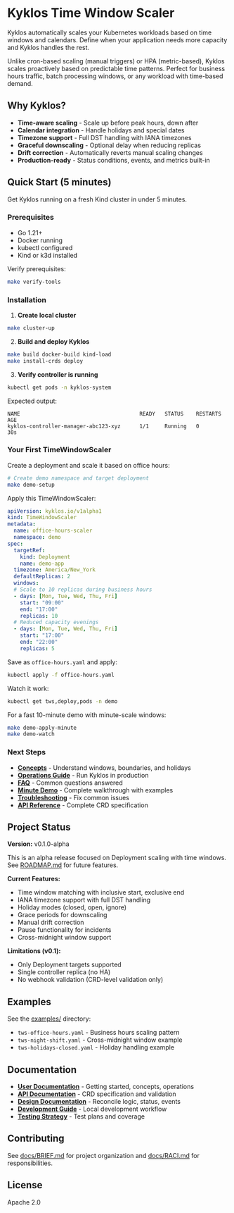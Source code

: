 # Kyklos Time Window Scaler

Kyklos automatically scales your Kubernetes workloads based on time windows and calendars. Define when your application needs more capacity and Kyklos handles the rest.

Unlike cron-based scaling (manual triggers) or HPA (metric-based), Kyklos scales proactively based on predictable time patterns. Perfect for business hours traffic, batch processing windows, or any workload with time-based demand.

## Why Kyklos?

- **Time-aware scaling** - Scale up before peak hours, down after
- **Calendar integration** - Handle holidays and special dates
- **Timezone support** - Full DST handling with IANA timezones
- **Graceful downscaling** - Optional delay when reducing replicas
- **Drift correction** - Automatically reverts manual scaling changes
- **Production-ready** - Status conditions, events, and metrics built-in

## Quick Start (5 minutes)

Get Kyklos running on a fresh Kind cluster in under 5 minutes.

### Prerequisites

- Go 1.21+
- Docker running
- kubectl configured
- Kind or k3d installed

Verify prerequisites:
```bash
make verify-tools
```

### Installation

1. **Create local cluster**
```bash
make cluster-up
```

2. **Build and deploy Kyklos**
```bash
make build docker-build kind-load
make install-crds deploy
```

3. **Verify controller is running**
```bash
kubectl get pods -n kyklos-system
```

Expected output:
```
NAME                                      READY   STATUS    RESTARTS   AGE
kyklos-controller-manager-abc123-xyz      1/1     Running   0          30s
```

### Your First TimeWindowScaler

Create a deployment and scale it based on office hours:

```bash
# Create demo namespace and target deployment
make demo-setup
```

Apply this TimeWindowScaler:

```yaml
apiVersion: kyklos.io/v1alpha1
kind: TimeWindowScaler
metadata:
  name: office-hours-scaler
  namespace: demo
spec:
  targetRef:
    kind: Deployment
    name: demo-app
  timezone: America/New_York
  defaultReplicas: 2
  windows:
  # Scale to 10 replicas during business hours
  - days: [Mon, Tue, Wed, Thu, Fri]
    start: "09:00"
    end: "17:00"
    replicas: 10
  # Reduced capacity evenings
  - days: [Mon, Tue, Wed, Thu, Fri]
    start: "17:00"
    end: "22:00"
    replicas: 5
```

Save as `office-hours.yaml` and apply:
```bash
kubectl apply -f office-hours.yaml
```

Watch it work:
```bash
kubectl get tws,deploy,pods -n demo
```

For a fast 10-minute demo with minute-scale windows:
```bash
make demo-apply-minute
make demo-watch
```

### Next Steps

- **[Concepts](docs/user/CONCEPTS.md)** - Understand windows, boundaries, and holidays
- **[Operations Guide](docs/user/OPERATIONS.md)** - Run Kyklos in production
- **[FAQ](docs/user/FAQ.md)** - Common questions answered
- **[Minute Demo](docs/user/MINUTE-DEMO.md)** - Complete walkthrough with examples
- **[Troubleshooting](docs/user/TROUBLESHOOTING.md)** - Fix common issues
- **[API Reference](docs/api/CRD-SPEC.md)** - Complete CRD specification

## Project Status

**Version:** v0.1.0-alpha

This is an alpha release focused on Deployment scaling with time windows. See [ROADMAP.md](docs/ROADMAP.md) for future features.

**Current Features:**
- Time window matching with inclusive start, exclusive end
- IANA timezone support with full DST handling
- Holiday modes (closed, open, ignore)
- Grace periods for downscaling
- Manual drift correction
- Pause functionality for incidents
- Cross-midnight window support

**Limitations (v0.1):**
- Only Deployment targets supported
- Single controller replica (no HA)
- No webhook validation (CRD-level validation only)

## Examples

See the [examples/](examples/) directory:
- `tws-office-hours.yaml` - Business hours scaling pattern
- `tws-night-shift.yaml` - Cross-midnight window example
- `tws-holidays-closed.yaml` - Holiday handling example

## Documentation

- **[User Documentation](docs/user/)** - Getting started, concepts, operations
- **[API Documentation](docs/api/)** - CRD specification and validation
- **[Design Documentation](docs/design/)** - Reconcile logic, status, events
- **[Development Guide](docs/LOCAL-DEV-GUIDE.md)** - Local development workflow
- **[Testing Strategy](docs/testing/TEST-STRATEGY.md)** - Test plans and coverage

## Contributing

See [docs/BRIEF.md](docs/BRIEF.md) for project organization and [docs/RACI.md](docs/RACI.md) for responsibilities.

## License

Apache 2.0
